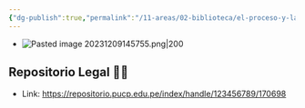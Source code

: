 ```yaml
---
{"dg-publish":true,"permalink":"/11-areas/02-biblioteca/el-proceso-y-la-tutela-de-los-derechos/","noteIcon":""}
---
```


- ![Pasted image 20231209145755.png|200](/img/user/10%20Entrada%20%F0%9F%9B%92/%F0%9F%92%BE%20Adjuntos/Pasted%20image%2020231209145755.png)
## Repositorio Legal 🤸‍♂️
- Link: https://repositorio.pucp.edu.pe/index/handle/123456789/170698
